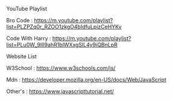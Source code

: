 YouTube Playlist

Bro Code : 
https://m.youtube.com/playlist?list=PLZPZq0r_RZOO1zkgO4bIdfuLpizCeHYKv

Code With Harry : 
https://m.youtube.com/playlist?list=PLu0W_9lII9ahR1blWXxgSlL4y9iQBnLpR



Website List

W3School : https://www.w3schools.com/js/

Mdn : https://developer.mozilla.org/en-US/docs/Web/JavaScript

Other's : https://www.javascripttutorial.net/